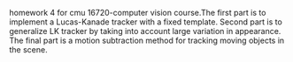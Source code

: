 homework 4 for cmu 16720-computer vision course.The first part is to implement a Lucas-Kanade tracker with a fixed template. Second part is to generalize LK tracker by taking into account large variation in appearance. The final part is a motion subtraction method for tracking moving objects in the scene.
